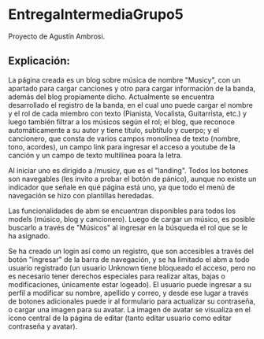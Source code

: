 # EntregaIntermediaGrupo5
Proyecto de Agustín Ambrosi.

## Explicación:
La página creada es un blog sobre música de nombre "Musicy", con un apartado para cargar canciones y otro para cargar información de la banda, además del blog propiamente dicho. Actualmente se encuentra desarrollado el registro de la banda, en el cual uno puede cargar el nombre y el rol de cada miembro con texto (Pianista, Vocalista, Guitarrista, etc.) y luego también filtrar a los músicos según el rol; el blog, que reconoce automáticamente a su autor y tiene título, subtítulo y cuerpo; y el cancionero, que consta de varios campos monolínea de texto (nombre, tono, acordes), un campo link para ingresar el acceso a youtube de la canción y un campo de texto multilínea poara la letra.

Al iniciar uno es dirigido a /musicy, que es el "landing". Todos los botones son navegables (les invito a probar el botón de pánico), aunque no existe un indicador que señale en qué página está uno, ya que todo el menú de navegación se hizo con plantillas heredadas.

Las funcionalidades de abm se encuentran disponibles para todos los models (músico, blog y cancionero). Luego de cargar un músico, es posible buscarlo a través de "Músicos" al ingresar en la búsqueda el rol que se le ha asignado.

Se ha creado un login así como un registro, que son accesibles a través del botón "ingresar" de la barra de navegación, y se ha limitado el abm a todo usuario registrado (un usuario Unknown tiene bloqueado el acceso, pero no es necesario tener derechos especiales para realizar altas, bajas o modificaciones, únicamente estar logeado). El usuario puede ingresar a su perfil a modificar su nombre, apellido y correo, y desde ese lugar a través de botones adicionales puede ir al formulario para actualizar su contraseña, o cargar una imagen para su avatar. La imagen de avatar se visualiza en el ícono central de la página de editar (tanto editar usuario como editar contraseña y avatar).